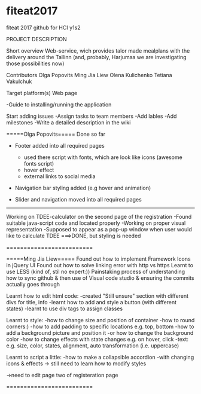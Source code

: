 # fiteat2017
fiteat 2017 github for HCI y1s2

PROJECT DESCRIPTION

Short overview
Web-service, wich provides talor made mealplans with the delivery around the Tallinn (and, probably, Harjumaa we are investigating those possibilities now)

 Contributors
 Olga Popovits
 Ming Jia Liew
 Olena Kulichenko
 Tetiana Vakulchuk
 
 Target platform(s)
 Web page
 
 -Guide to installing/running the application
 
 Start adding issues
 -Assign tasks to team members
 -Add lables
 -Add milestones
 -Write a detailed description in the wiki
 
 
 
 =====Olga Popovits=====
 Done so far
 - Footer added into all required pages
    - used there script with fonts, which are look like icons (awesome fonts script)
    - hover effect
    - external links to social media
    
 - Navigation bar styling added (e.g hover and animation)
 - Slider and navigation moved into all required pages
 -----------
 Working on TDEE-calculator on the second page of the registration
    -Found suitable java-script code and located properly
    -Working on proper visual representation
    -Supposed to appear as a pop-up window when user would like to calculate TDEE ===>DONE, but  styling is needed
    
=========================

=====Ming Jia Liew=====
Found out how to implement Framework Icons in jQuery UI
Found out how to solve linking error with http vs https
Learnt to use LESS (kind of, stil no expert:))
Painstaking process of understanding how to sync github & then use of Visual code studio & ensuring the commits actually goes through

Learnt how to edit html code:
 -created "Still unsure" section with different divs for title, info
 -learnt how to add and style a button (with different states)
 -learnt to use div tags to assign classes
 
Learnt to style:
 -how to change size and position of container
 -how to round corners:)
 -how to add padding to specific locations e.g. top, bottom
 -how to add a background picture and position it
 -or how to change the background color
 -how to change effects with state changes e.g. on hover, click
 -text: e.g. size, color, states, alignment, auto transformation (i.e. uppercase)
 
Learnt to script a little:
 -how to make a collapsible accordion
 -with changing icons & effects
 -> still need to learn how to modify styles
 
->need to edit page two of registeration page
 
=========================
